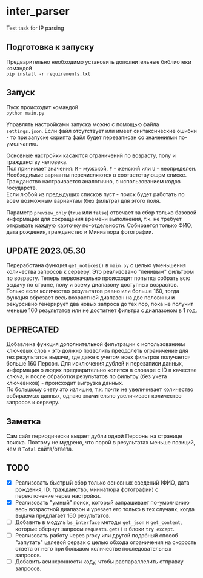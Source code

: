 # inter_parser
Test task for IP parsing

## Подготовка к запуску
Предварительно необходимо установить дополнительные библиотеки командой  
`pip install -r requirements.txt`  

## Запуск
Пуск происходит командой  
`python main.py`  

Управлять настройками запуска можно с помощью файла `settings.json`. Если файл отсутствует или имеет синтаксические ошибки - то при запуске скрипта файл будет перезаписан со значениями по-умолчанию.  

Основные настройки касаются ограничений по возрасту, полу и гражданству человека.  
Пол принимает значения: `M` - мужской, `F` - женский или `U` - неопределен. Необходимые варианты перечисляются в соответствующем списке.  
Гражданство настраивается аналогично, с использованием кодов государств.  
Если любой из предыдущих списков пуст - поиск будет работать по всем возможным вариантам (без фильтра) для этого поля.  

Параметр `preview_only` (`true` или `false`) отвечает за сбор только базовой информации для сокращения времени выполнения, т.к. не требует открывать каждую карточку по-отдельности. Собирается только ФИО, дата рождения, гражданство и Миниатюра фотографии.  

## UPDATE 2023.05.30
Переработана функция `get_notices()` в `main.py` с целью уменьшения количества запросов к серверу. Это реализовано "ленивым" фильтром по возрасту. Теперь первоначально происходит попытка собрать всю выдачу по стране, полу и всему диапазону доступных возрастов. Только если количество результатов равно или больше 160, тогда функция обрезает весь возрастной диапазон на две половины и рекурсивно генерирует два новых запроса до тех пор, пока не получит меньше 160 результатов или не достигнет фильтра с диапазоном в 1 год.  

## DEPRECATED
Добавлена функция дополнительной фильтрации с использованием ключевых слов - это должно позволить преодолеть ограничение для тех результатов выдачи, где даже с учетом всех фильтров получается больше 160 Персон. Для исключения дублей и перезаписи данных, информация о людях предварительно копитcя в словаре с ID в качестве ключа, и после обработки результатов по фильтру (без учета ключевиков) - происходит выгрузка данных.  
По большому счету это излишне, т.к. почти не увеличивает количество собираемых данных, однако значительно увеличивает количество запросов к серверу.

## Заметка
Сам сайт периодически выдает дубли одной Персоны на странице поиска. Поэтому не мудрено, что порой в результатах меньше позиций, чем в `Total` сайта/ответа.

## TODO
- [x] Реализовать быстрый сбор только основных сведений (ФИО, дата рождения, ID, гражданство, миниатюра фотографии) с переключение через настройки.
- [x] Реализовать "умный" поиск, который запрашивает по-умолчанию весь возрастной диапазон и урезает его только в тех случаях, когда выдача предлагает 160 результатов.
- [ ] Добавить в модуль `bs_interface` методы `get_json` и `get_content`, которые обернут запросы `requests.get()` в блоки `try except`.
- [ ] Реализовать работу через proxy или другой подобный способ "запутать" целевой сервак с целью обхода ограничения на скорость ответа от него при большом количестве последовательных запросов.
- [ ] Добавить асинхронности коду, чтобы распараллелить отправку запросов.
